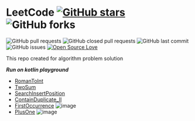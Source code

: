 # LeetCode  [![GitHub stars](https://img.shields.io/github/stars/nknr/LeetCode?style=social)](https://github.com/login?return_to=%2FTheAlphamerc%flutter-GitConnect) ![GitHub forks](https://img.shields.io/github/forks/nknr/LeetCode?style=social)

![GitHub pull requests](https://img.shields.io/github/issues-pr/nknr/LeetCode) ![GitHub closed pull requests](https://img.shields.io/github/issues-pr-closed/nknr/LeetCode) ![GitHub last commit](https://img.shields.io/github/last-commit/nknr/LeetCode)  ![GitHub issues](https://img.shields.io/github/issues-raw/nknr/LeetCode) [![Open Source Love](https://badges.frapsoft.com/os/v2/open-source.svg?v=103)](https://github.com/nknr/LeetCode)


This repo created for algorithm problem solution

***Run on kotlin playground***
- [RomanToInt](https://pl.kotl.in/6hfTD5JzT)
- [TwoSum](https://pl.kotl.in/hF0BRlDkl)
- [SearchInsertPosition](https://pl.kotl.in/CAS7HyosY)
- [ContainDuplicate_II](https://pl.kotl.in/FZh9nEq3S)
- [FirstOccurrence](https://pl.kotl.in/7_wNOGm3K)
  ![image](https://github.com/nknr/leetcode-problem/assets/18142767/95b831d8-3ae6-44c0-ae28-92abc15275c0)
- [PlusOne](https://pl.kotl.in/ZS4pIXzY5)
  ![image](https://github.com/nknr/leetcode-problem/assets/18142767/f6201e2f-dea7-482a-a086-12c2831dd63b)

